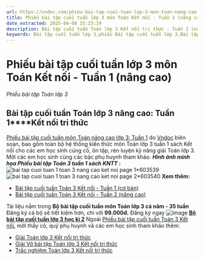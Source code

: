 ```yaml
---
url: https://vndoc.com/phieu-bai-tap-cuoi-tuan-lop-3-mon-toan-nang-cao-tuan-1-205977
title: Phiếu bài tập cuối tuần lớp 3 môn Toán Kết nối - Tuần 1 (nâng cao) - Phiếu bài tập Toán lớp 3 - VnDoc.com
date_extracted: 2025-04-08 15:23:19
description: Bài tập cuối tuần Toán lớp 3 Kết nối tri thức - Tuần 1 (nâng cao) bao gồm lời giải chi tiết cho từng bài tập giúp các em học sinh ôn tập, nâng cao kỹ năng giải Toán lớp 3 của mình.
keywords: Bài tập cuối tuần lớp 3,phiếu Bài tập cuối tuần lớp 3,Bài tập cuối tuần Toán lớp 3 Kết nối tri thức Tuần 1,Bài tập cuối tuần Toán 3 Kết nối,Bài tập cuối tuần Toán lớp 3 Kết nối tri thức,Đề kiểm tra cuối tuần môn Toán lớp 3 Tuần 1,Đề kiểm tra cuối tuần môn Toán lớp 3,Bài tập cuối tuần môn Toán lớp 3,giải Toán lớp 3,giải bài tập toán 3,toán lớp 3,bài tập toán lớp 3,Bài tập cuối tuần toán 3 kết nối tuần 1
---
```


# Phiếu bài tập cuối tuần lớp 3 môn Toán Kết nối - Tuần 1 \(nâng cao\)
_Phiếu bài tập Toán lớp 3_
## **Bài tập cuối tuần Toán lớp 3 nâng cao: Tuần 1****Kết nối tri thức**
[Phiếu bài tập cuối tuần môn Toán nâng cao lớp 3: Tuần 1](<https://vndoc.com/phieu-bai-tap-cuoi-tuan-lop-3-mon-toan-nang-cao-tuan-1-205977>) do [Vndoc](<https://vndoc.com/>) biên soạn, bao gồm toàn bộ hệ thống kiến thức môn Toán lớp 3 tuần 1  sách Kết nối cho các em học sinh củng cố, ôn tập, rèn luyện kỹ năng giải Toán lớp 3. Mời các em học sinh cùng các bậc phụ huynh tham khảo.
_**Hình ảnh minh họa Phiếu bài tập Toán 3 tuần 1 sách KNTT :**_
![bai tap cuoi tuan 1 toan 3 nang cao ket noi page 1*603539](https://i.vdoc.vn/data/image/2024/06/15/bai-tap-cuoi-tuan-1-toan-3-nang-cao-ket-noi-page-1.jpg)![bai tap cuoi tuan 1 toan 3 nang cao ket noi page 2*603540](https://i.vdoc.vn/data/image/2024/06/15/bai-tap-cuoi-tuan-1-toan-3-nang-cao-ket-noi-page-2.jpg)
**Xem thêm:**
  * [Bài tập cuối tuần Toán 3 Kết nối - Tuần 1 \(cơ bản\)](<https://vndoc.com/de-kiem-tra-cuoi-tuan-toan-lop-3-tuan-1-de-2-148342>)
  * [Bài tập cuối tuần Toán 3 Kết nối - Tuần 2 \(nâng cao\)](<https://vndoc.com/bai-tap-cuoi-tuan-toan-lop-3-ket-noi-tri-thuc-tuan-2-nang-cao-304649>)

Tài liệu nằm trong **Bộ bài tập cuối tuần môn Toán lớp 3 cả năm - 35 tuần**
Đăng ký cả bộ sẽ tiết kiệm hơn, chỉ với **99.000đ.**
Đăng ký ngay ![image](https://i.vdoc.vn/data/image/2022/08/26/ban-tay.svg) [**Bộ bài tập cuối tuần lớp 3 học kì 2**](<https://vndoc.com/bai-tap-cuoi-tuan-toan-lop-3-ket-noi-tri-thuc-hoc-ki-2-nang-cao-315334>)
Ngoài [Phiếu bài tập cuối tuần Toán 3 Kết nối](<https://vndoc.com/de-kiem-tra-cuoi-tuan-toan3>), mời thầy cô, quý phụ huynh và các em học sinh tham khảo thêm:
  * [Giải Toán lớp 3 Kết nối tri thức](<https://vndoc.com/de-kiem-tra-cuoi-tuan-toan3>)
  * [Giải Vở bài tập Toán lớp 3 Kết nối tri thức](<https://vndoc.com/vo-bai-tap-toan-lop-3-ket-noi-tri-thuc>)
  * [Trắc nghiệm Toán lớp 3 Kết nối tri thức](<https://vndoc.com/trac-nghiem-toan-3-kntt>)

